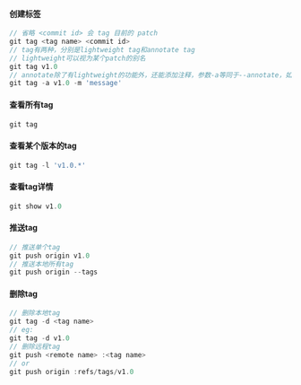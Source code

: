 #### 创建标签
```js
// 省略 <commit id> 会 tag 目前的 patch
git tag <tag name> <commit id>
// tag有两种，分别是lightweight tag和annotate tag
// lightweight可以视为某个patch的别名
git tag v1.0
// annotate除了有lightweight的功能外，还能添加注释，参数-a等同于--annotate，如下
git tag -a v1.0 -m 'message'
```

#### 查看所有tag
```js
git tag
```

#### 查看某个版本的tag
```js
git tag -l 'v1.0.*'
```
#### 查看tag详情
```js
git show v1.0
```

#### 推送tag
```js
// 推送单个tag
git push origin v1.0
// 推送本地所有tag
git push origin --tags
```

#### 删除tag
```js
// 删除本地tag
git tag -d <tag name>
// eg:
git tag -d v1.0
// 删除远程tag
git push <remote name> :<tag name>
// or
git push origin :refs/tags/v1.0
```
